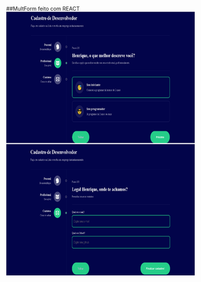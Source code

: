 ##MultForm feito com REACT </h2>
<img src="screenshots/Capturar.PNG" height="350" alt="Screenshot"/><br>
<img src="screenshots/Capturar1.PNG" height="350" alt="Screenshot"/><br>
